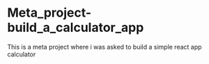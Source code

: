 # Meta_project-build_a_calculator_app
This is a meta project where i was asked to build a simple react app calculator 
